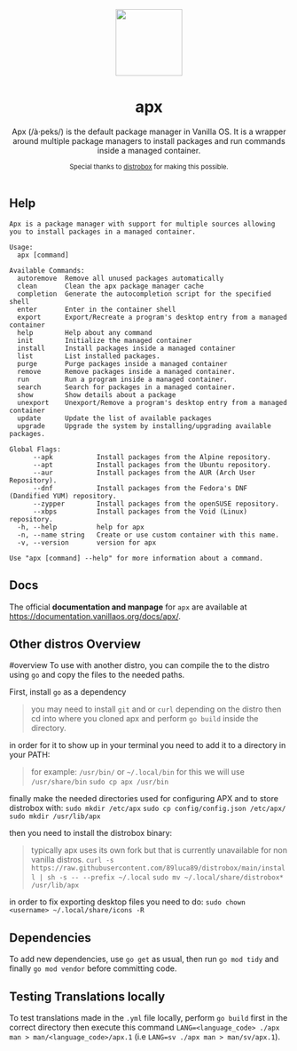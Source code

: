 <div align="center">
  <img src="apx-logo.png" height="120">
  <h1 align="center">apx</h1>
  <p align="center">Apx (/à·peks/) is the default package manager in Vanilla OS. It is a wrapper around multiple package managers to install packages and run commands inside a managed container.</p>
  <small>Special thanks to <a href="https://github.com/89luca89/distrobox">distrobox</a> for making this possible.</small>
</div>

<br/>

## Help

```
Apx is a package manager with support for multiple sources allowing you to install packages in a managed container.

Usage:
  apx [command]

Available Commands:
  autoremove  Remove all unused packages automatically
  clean       Clean the apx package manager cache
  completion  Generate the autocompletion script for the specified shell
  enter       Enter in the container shell
  export      Export/Recreate a program's desktop entry from a managed container
  help        Help about any command
  init        Initialize the managed container
  install     Install packages inside a managed container
  list        List installed packages.
  purge       Purge packages inside a managed container
  remove      Remove packages inside a managed container.
  run         Run a program inside a managed container.
  search      Search for packages in a managed container.
  show        Show details about a package
  unexport    Unexport/Remove a program's desktop entry from a managed container
  update      Update the list of available packages
  upgrade     Upgrade the system by installing/upgrading available packages.

Global Flags:
      --apk           Install packages from the Alpine repository.
      --apt           Install packages from the Ubuntu repository.
      --aur           Install packages from the AUR (Arch User Repository).
      --dnf           Install packages from the Fedora's DNF (Dandified YUM) repository.
      --zypper        Install packages from the openSUSE repository.
      --xbps          Install packages from the Void (Linux) repository.
  -h, --help          help for apx
  -n, --name string   Create or use custom container with this name.
  -v, --version       version for apx

Use "apx [command] --help" for more information about a command.
```

## Docs

The official **documentation and manpage** for `apx` are available at <https://documentation.vanillaos.org/docs/apx/>.


## Other distros Overview

#overview
To use with another distro, you can compile the to the distro using ``go`` and copy the files to the needed paths.

First, install ``go`` as a dependency
> you may need to install ``git`` and or ``curl`` depending on the distro
then cd into where you cloned apx and perform ``go build`` inside the directory.

in order for it to show up in your terminal you need to add it to a directory in your PATH:
> for example: ``/usr/bin/`` or ``~/.local/bin`` for this we will use ``/usr/share/bin``
``sudo cp apx /usr/bin``

finally make the needed directories used for configuring APX and to store distrobox with:
``sudo mkdir /etc/apx``
``sudo cp config/config.json /etc/apx/``
``sudo mkdir /usr/lib/apx``

then you need to install the distrobox binary:
> typically apx uses its own fork but that is currently unavailable for non vanilla distros.
``curl -s https://raw.githubusercontent.com/89luca89/distrobox/main/install | sh -s -- --prefix ~/.local``
``sudo mv ~/.local/share/distrobox* /usr/lib/apx``

in order to fix exporting desktop files you need to do:
``sudo chown <username> ~/.local/share/icons -R``

## Dependencies

To add new dependencies, use `go get` as usual, then run `go mod tidy` and finally `go mod vendor` before
committing code.

## Testing Translations locally

To test translations made in the `.yml` file locally, perform `go build` first in the correct directory then execute this command `LANG=<language_code> ./apx man > man/<language_code>/apx.1` (i.e `LANG=sv ./apx man > man/sv/apx.1`).
